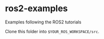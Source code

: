 # ros2-examples
Examples following the ROS2 tutorials

Clone this folder into `$YOUR_ROS_WORKSPACE/src`.
